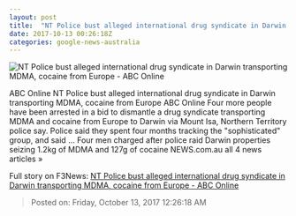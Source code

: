 ```yaml
---
layout: post
title:  "NT Police bust alleged international drug syndicate in Darwin transporting MDMA, cocaine from Europe - ABC Online"
date: 2017-10-13 00:26:18Z
categories: google-news-australia
---
```


![NT Police bust alleged international drug syndicate in Darwin transporting MDMA, cocaine from Europe - ABC Online](http://www.abc.net.au/news/image/9046694-1x1-700x700.jpg)

ABC Online NT Police bust alleged international drug syndicate in Darwin transporting MDMA, cocaine from Europe ABC Online Four more people have been arrested in a bid to dismantle a drug syndicate transporting MDMA and cocaine from Europe to Darwin via Mount Isa, Northern Territory police say. Police said they spent four months tracking the "sophisticated" group, and said ... Four men charged after police raid Darwin properties seizing 1.2kg of MDMA and 127g of cocaine NEWS.com.au all 4 news articles »


Full story on F3News: [NT Police bust alleged international drug syndicate in Darwin transporting MDMA, cocaine from Europe - ABC Online](http://www.f3nws.com/n/XpRpXF)

> Posted on: Friday, October 13, 2017 12:26:18 AM
